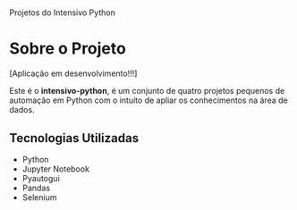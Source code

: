 # 
Projetos do Intensivo Python
# Sobre o Projeto

[Aplicação em desenvolvimento!!!]

Este é o **intensivo-python**, é um conjunto de quatro projetos pequenos de automação em Python com o intuito de apliar os conhecimentos na área de dados.

## Tecnologias Utilizadas

- Python
- Jupyter Notebook
- Pyautogui
- Pandas
- Selenium
